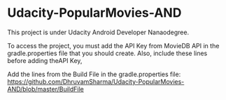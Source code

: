 # Udacity-PopularMovies-AND
This project is under Udacity Android Developer Nanaodegree. 

To access the project, you must add the API Key from MovieDB API in the gradle.properties file that you should create. Also, include these lines before adding theAPI Key,

 Add the lines from the Build File in the gradle.properties file: 
https://github.com/DhruvamSharma/Udacity-PopularMovies-AND/blob/master/BuildFile




